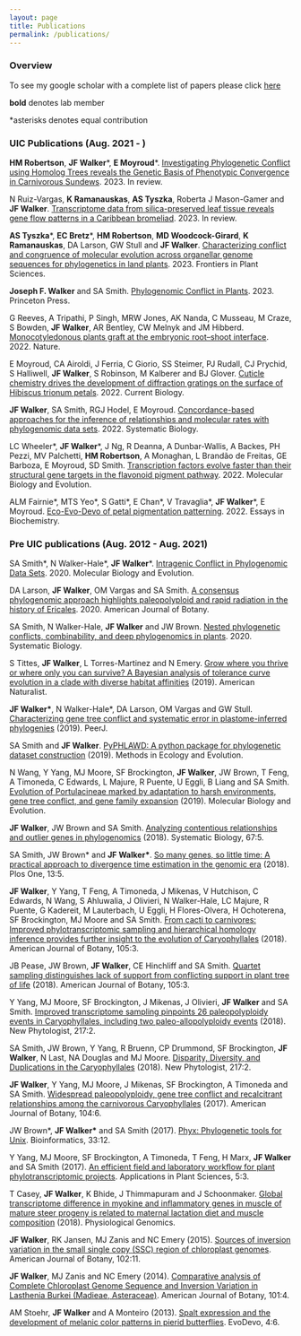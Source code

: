 ```yaml
---
layout: page
title: Publications
permalink: /publications/
---
```


### Overview
To see my google scholar with a complete list of papers please click [here](https://scholar.google.com/citations?user=hSrEx9oAAAAJ&hl=en)

**bold** denotes lab member

\*asterisks denotes equal contribution



### UIC Publications (Aug. 2021 - )

**HM Robertson**, **JF Walker**\*, **E Moyroud**\*. [Investigating Phylogenetic Conflict using Homolog Trees reveals the Genetic Basis of Phenotypic Convergence in Carnivorous Sundews](https://www.biorxiv.org/content/10.1101/2023.11.18.567661v1.abstract). 2023. In review.

N Ruiz-Vargas, **K Ramanauskas**, **AS Tyszka**, Roberta J Mason-Gamer and **JF Walker**. [Transcriptome data from silica-preserved leaf tissue reveals gene flow patterns in a Caribbean bromeliad](https://www.biorxiv.org/content/10.1101/2023.06.16.545126v1.abstract). 2023. In review.

**AS Tyszka**\*, **EC Bretz**\*, **HM Robertson**, **MD Woodcock-Girard**, **K Ramanauskas**, DA Larson, GW Stull and **JF Walker**. [Characterizing conflict and congruence of molecular evolution across organellar genome sequences for phylogenetics in land plants](https://www.frontiersin.org/articles/10.3389/fpls.2023.1125107/full). 2023. Frontiers in Plant Sciences.

**Joseph F. Walker** and SA Smith. [Phylogenomic Conflict in Plants](https://press.princeton.edu/books/hardcover/9780691207599/species-tree-inference). 2023. Princeton Press. 

G Reeves, A Tripathi, P Singh, MRW Jones, AK Nanda, C Musseau, M Craze, S Bowden, **JF Walker**, AR Bentley, CW Melnyk and JM Hibberd. [Monocotyledonous plants graft at the embryonic root–shoot interface](https://www.nature.com/articles/s41586-021-04247-y). 2022. Nature.

E Moyroud, CA Airoldi, J Ferria, C Giorio, SS Steimer, PJ Rudall, CJ Prychid, S Halliwell, **JF Walker**, S Robinson, M Kalberer and BJ Glover. [Cuticle chemistry drives the development of diffraction gratings on the surface of Hibiscus trionum petals](https://pubmed.ncbi.nlm.nih.gov/36423640/). 2022. Current Biology.

**JF Walker**, SA Smith, RGJ Hodel, E Moyroud. [Concordance-based approaches for the inference of relationships and molecular rates with phylogenomic data sets](https://academic.oup.com/sysbio/article/71/4/943/6317685?login=false). 2022. Systematic Biology.

LC Wheeler\*, **JF Walker**\*, J Ng, R Deanna, A Dunbar-Wallis, A Backes, PH Pezzi, MV Palchetti, **HM Robertson**, A Monaghan, L Brandão de Freitas, GE Barboza, E Moyroud, SD Smith. [Transcription factors evolve faster than their structural gene targets in the flavonoid pigment pathway](https://academic.oup.com/mbe/article/39/3/msac044/6536971?login=false). 2022. Molecular Biology and Evolution.

ALM Fairnie\*, MTS Yeo\*, S Gatti\*, E Chan\*, V Travaglia\*, **JF Walker**\*, E Moyroud. [Eco-Evo-Devo of petal pigmentation patterning](https://portlandpress.com/essaysbiochem/article/66/6/753/231916/Eco-Evo-Devo-of-petal-pigmentation-patterning). 2022. Essays in Biochemistry.

### Pre UIC publications (Aug. 2012 - Aug. 2021)

SA Smith\*, N Walker-Hale\*, **JF Walker**\*. [Intragenic Conflict in Phylogenomic Data Sets](https://academic.oup.com/mbe/article-abstract/37/11/3380/5870841?login=false). 2020. Molecular Biology and Evolution.

DA Larson, **JF Walker**, OM Vargas and SA Smith. [A consensus phylogenomic approach highlights paleopolyploid and rapid radiation in the history of Ericales](https://bsapubs.onlinelibrary.wiley.com/doi/full/10.1002/ajb2.1469). 2020. American Journal of Botany.

SA Smith, N Walker-Hale, **JF Walker** and JW Brown. [Nested phylogenetic conflicts, combinability, and deep phylogenomics in plants](https://academic.oup.com/sysbio/article/69/3/579/5634158). 2020. Systematic Biology.

S Tittes, **JF Walker**, L Torres-Martinez and N Emery. [Grow where you thrive or where only you can survive? A Bayesian analysis of tolerance curve evolution in a clade with diverse habitat affinities](https://www.journals.uchicago.edu/doi/abs/10.1086/701827) (2019). American Naturalist. 

**JF Walker\***, N Walker-Hale\*, DA Larson, OM Vargas and GW Stull. [Characterizing gene tree conflict and systematic error in plastome-inferred phylogenies](https://peerj.com/articles/7747/) (2019). PeerJ. 

SA Smith and **JF Walker**. [PyPHLAWD: A python package for phylogenetic dataset construction](https://besjournals.onlinelibrary.wiley.com/doi/full/10.1111/2041-210X.13096) (2019). Methods in Ecology and Evolution.

N Wang, Y Yang, MJ Moore, SF Brockington, **JF Walker**, JW Brown, T Feng, A Timoneda, C Edwards, L Majure, R Puente, U Eggli, B Liang and SA Smith. [Evolution of Portulacineae marked by adaptation to harsh environments, gene tree conflict, and gene family expansion](https://academic.oup.com/mbe/article/36/1/112/5146340) (2019). Molecular Biology and Evolution. 

**JF Walker**, JW Brown and SA Smith. [Analyzing contentious relationships and outlier genes in phylogenomics](https://academic.oup.com/sysbio/article/67/5/916/5034973) (2018). Systematic Biology, 67:5. 

SA Smith, JW Brown\* and **JF Walker\***. [So many genes, so little time: A practical approach to divergence time estimation in the genomic era](https://journals.plos.org/plosone/article?id=10.1371/journal.pone.0197433) (2018). Plos One, 13:5. 

**JF Walker**, Y Yang, T Feng, A Timoneda, J Mikenas, V Hutchison, C Edwards, N Wang, S Ahluwalia, J Olivieri, N Walker-Hale, LC Majure, R Puente, G Kadereit, M Lauterbach, U Eggli, H Flores-Olvera, H Ochoterena, SF Brockington, MJ Moore and SA Smith. [From cacti to carnivores: Improved phylotranscriptomic sampling and hierarchical homology inference provides further insight to the evolution of Caryophyllales](https://bsapubs.onlinelibrary.wiley.com/doi/full/10.1002/ajb2.1069) (2018). American Journal of Botany, 105:3. 

JB Pease, JW Brown, **JF Walker**, CE Hinchliff and SA Smith. [Quartet sampling distinguishes lack of support from conflicting support in plant tree of life](https://bsapubs.onlinelibrary.wiley.com/doi/full/10.1002/ajb2.1016) (2018). American Journal of Botany, 105:3. 

Y Yang, MJ Moore, SF Brockington, J Mikenas, J Olivieri, **JF Walker** and SA Smith. [Improved transcriptome sampling pinpoints 26 paleopolyploidy events in Caryophyllales, including two paleo-allopolyploidy events](https://nph.onlinelibrary.wiley.com/doi/full/10.1111/nph.14812) (2018). New Phytologist, 217:2. 

SA Smith, JW Brown, Y Yang, R Bruenn, CP Drummond, SF Brockington, **JF Walker**, N Last, NA Douglas and MJ Moore. [Disparity, Diversity, and Duplications in the Caryophyllales](https://nph.onlinelibrary.wiley.com/doi/full/10.1111/nph.14772) (2018). New Phytologist, 217:2. 

**JF Walker**, Y Yang, MJ Moore, J Mikenas, SF Brockington, A Timoneda and SA Smith. [Widespread paleopolyploidy, gene tree conflict and recalcitrant relationships among the carnivorous Caryophyllales](https://bsapubs.onlinelibrary.wiley.com/doi/full/10.3732/ajb.1700083) (2017). American Journal of Botany, 104:6. 

JW Brown\*, **JF Walker\*** and SA Smith (2017). [Phyx: Phylogenetic tools for Unix](https://academic.oup.com/bioinformatics/article/33/12/1886/2975328). Bioinformatics, 33:12. 

Y Yang, MJ Moore, SF Brockington, A Timoneda, T Feng, H Marx, **JF Walker** and SA Smith (2017). [An efficient field and laboratory workflow for plant phylotranscriptomic projects](https://bsapubs.onlinelibrary.wiley.com/doi/full/10.3732/apps.1600128). Applications in Plant Sciences, 5:3. 

T Casey, **JF Walker**, K Bhide, J Thimmapuram and J Schoonmaker. [Global transcriptome difference in myokine and inflammatory genes in muscle of mature steer progeny is related to maternal lactation diet and muscle composition](https://www.physiology.org/doi/full/10.1152/physiolgenomics.00060.2018) (2018). Physiological Genomics.


**JF Walker**, RK Jansen, MJ Zanis and NC Emery (2015). [Sources of inversion variation in the small single copy (SSC) region of chloroplast genomes](https://bsapubs.onlinelibrary.wiley.com/doi/full/10.3732/ajb.1500299). American Journal of Botany, 102:11. 

**JF Walker**, MJ Zanis and NC Emery (2014). [Comparative analysis of Complete Chloroplast Genome Sequence and Inversion Variation in Lasthenia Burkei (Madieae, Asteraceae)](https://bsapubs.onlinelibrary.wiley.com/doi/full/10.3732/ajb.1400049). American Journal of Botany, 101:4. 

AM Stoehr, **JF Walker** and A Monteiro (2013). [Spalt expression and the development of melanic color patterns in pierid butterflies](https://evodevojournal.biomedcentral.com/articles/10.1186/2041-9139-4-6). EvoDevo, 4:6. 

